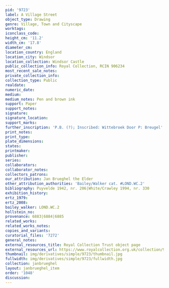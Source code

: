 ```yaml
---
pid: '9723'
label: A Village Street
object_type: Drawing
genre: Village, Town and Cityscape
worktags:
iconclass_code:
height_cm: '11.2'
width_cm: '17.8'
diameter_cm:
location_country: England
location_city: Windsor
location_collection: Windsor Castle
public_collection_info: Royal Collection, RCIN 906234
most_recent_sale_notes:
private_collection_info:
collection_type: Public
realdate:
numeric_date:
medium:
medium_notes: Pen and brown ink
support: Paper
support_notes:
signature:
signature_location:
support_marks:
further_inscription: 'P.B. (?); Inscribed: Wittebroek Door P: Breugel'
print_notes:
print_type:
plate_dimensions:
states:
printmaker:
publisher:
series:
collaborators:
collaborator_notes:
collectors_patrons:
our_attribution: Jan Brueghel the Elder
other_attribution_authorities: 'Bailey/Walker cat. #LOND.WC.2'
bibliography: Puyvelde 1942, nr. 206|White/Crawley 1994, nr. 330
exhibition_history:
ertz_1979:
ertz_2008:
bailey_walker: LOND.WC.2
hollstein_no:
provenance: 6883|6884|6885
related_works:
related_works_notes:
copies_and_variants:
curatorial_files: '7272'
general_notes:
external_resources_title: Royal Collection Trust object page
external_resources_url: https://www.royalcollection.org.uk/collection/906234/a-village-street
thumbnail: img/derivatives/simple/9723/thumbnail.jpg
fullwidth: img/derivatives/simple/9723/fullwidth.jpg
collection: janbrueghel
layout: janbrueghel_item
order: '1048'
discussion:
---
```

